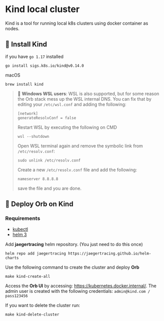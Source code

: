 # Kind local cluster

Kind is a tool for running local k8s clusters using docker container as nodes.

## 🚧 Install Kind

if you have `go 1.17` installed
```shell
go install sigs.k8s.io/kind@v0.14.0
```

macOS
```shell
brew install kind
```

> 🚨 **Windows WSL users**: WSL is also supported, but for some reason the Orb stack mess up the WSL internal DNS.
> You can fix that by editing your `/etc/wsl.conf` and adding the following:
> ```shell
> [network]
> generateResolvConf = false
> ```
> Restart WSL by executing the following on CMD
> ```shell
> wsl --shutdown
> ```
> Open WSL terminal again and remove the symbolic link from `/etc/resolv.conf`:
> ```shell
> sudo unlink /etc/resolv.conf
> ```
> Create a new `/etc/resolv.conf` file and add the following:
> ```shell
> nameserver 8.8.8.8
> ```
> save the file and you are done.

## 🚀  Deploy Orb on Kind

### Requirements

- [kubectl](https://kubernetes.io/docs/tasks/tools/)
- [helm 3](https://helm.sh/docs/intro/install/)

Add **jaegertracing** helm repository. (You just need to do this once)
```shell
helm repo add jaegertracing https://jaegertracing.github.io/helm-charts
```

Use the following command to create the cluster and deploy **Orb**

```shell
make kind-create-all
```

Access the **Orb UI** by accessing: https://kubernetes.docker.internal/. The admin user is created with the following credentials: `admin@kind.com / pass123456`

If you want to delete the cluster run:

```shell
make kind-delete-cluster
```